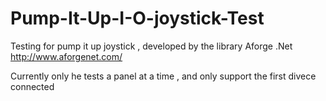 # Pump-It-Up-I-O-joystick-Test
Testing for pump it up joystick , developed by the library Aforge .Net http://www.aforgenet.com/

Currently only he tests a panel at a time , and only support the first divece connected
